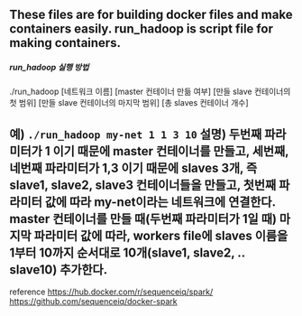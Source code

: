 These files are for building docker files and make containers easily.
run_hadoop is script file for making containers.
---
##### run_hadoop 실행 방법

./run_hadoop [네트워크 이름] [master 컨테이너 만듦 여부] [만들 slave 컨테이너의 첫 범위] [만들 slave 컨테이너의 마지막 범위] [총 slaves 컨테이너 개수]

예) 
```./run_hadoop my-net 1 1 3 10```
설명)
두번째 파라미터가 1 이기 때문에 master 컨테이너를 만들고,
세번째, 네번째 파라미터가 1,3 이기 때문에 slaves 3개, 즉 slave1, slave2, slave3 컨테이너들을 만들고,
첫번째 파라미터 값에 따라 my-net이라는 네트워크에 연결한다.
master 컨테이너를 만들 때(두번째 파라미터가 1일 때) 마지막 파라미터 값에 따라,
workers file에 slaves 이름을 1부터 10까지 순서대로 10개(slave1, slave2, .. slave10) 추가한다.
---
reference
https://hub.docker.com/r/sequenceiq/spark/
https://github.com/sequenceiq/docker-spark


